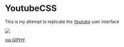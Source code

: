 # YoutubeCSS

This is my attempt to replicate the [_Youtube_](https://youtube.com/) user interface

<img src="https://media.giphy.com/media/kT8V0wfXK5tX3aGqvt/giphy.gif" width="auto" height="auto" frameBorder="0" class="giphy-embed" allowFullScreen></img><p><a href="https://giphy.com/gifs/kT8V0wfXK5tX3aGqvt">via GIPHY</a></p>
